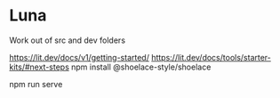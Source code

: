 # Luna
Work out of src and dev folders


https://lit.dev/docs/v1/getting-started/
https://lit.dev/docs/tools/starter-kits/#next-steps
npm install @shoelace-style/shoelace

npm run serve